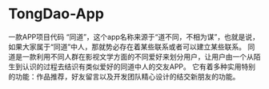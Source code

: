 # TongDao-App
一款APP项目代码
“同道”，这个app名称来源于“道不同，不相为谋”，也就是说，如果大家属于“同道”中人，那就势必存在着某些联系或者可以建立某些联系。
同道是一款利用不同人群在影视文学方面的不同爱好来划分用户，让用户由一个从陌生到认识的过程去结识有类似爱好的同道中人的交友APP。
它有着多种实用特别的功能：作品推荐，好友留言以及开发团队精心设计的结交新朋友的功能。

